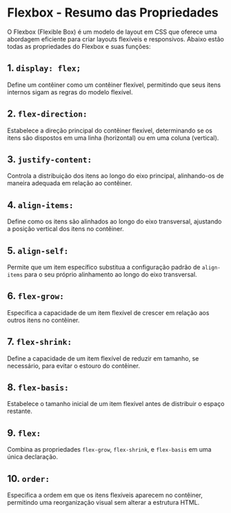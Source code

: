 # Flexbox - Resumo das Propriedades

O Flexbox (Flexible Box) é um modelo de layout em CSS que oferece uma abordagem eficiente para criar layouts flexíveis e responsivos. Abaixo estão todas as propriedades do Flexbox e suas funções:

## 1. `display: flex;`
Define um contêiner como um contêiner flexível, permitindo que seus itens internos sigam as regras do modelo flexível.

## 2. `flex-direction:`
Estabelece a direção principal do contêiner flexível, determinando se os itens são dispostos em uma linha (horizontal) ou em uma coluna (vertical).

## 3. `justify-content:`
Controla a distribuição dos itens ao longo do eixo principal, alinhando-os de maneira adequada em relação ao contêiner.

## 4. `align-items:`
Define como os itens são alinhados ao longo do eixo transversal, ajustando a posição vertical dos itens no contêiner.

## 5. `align-self:`
Permite que um item específico substitua a configuração padrão de `align-items` para o seu próprio alinhamento ao longo do eixo transversal.

## 6. `flex-grow:`
Especifica a capacidade de um item flexível de crescer em relação aos outros itens no contêiner.

## 7. `flex-shrink:`
Define a capacidade de um item flexível de reduzir em tamanho, se necessário, para evitar o estouro do contêiner.

## 8. `flex-basis:`
Estabelece o tamanho inicial de um item flexível antes de distribuir o espaço restante.

## 9. `flex:`
Combina as propriedades `flex-grow`, `flex-shrink`, e `flex-basis` em uma única declaração.

## 10. `order:`
Especifica a ordem em que os itens flexíveis aparecem no contêiner, permitindo uma reorganização visual sem alterar a estrutura HTML.

